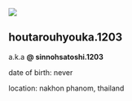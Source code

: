 [![](https://gifdb.com/images/high/sad-anime-hyouka-houtarou-oreki-rhgamvxt06uc2reg.gif)](https://gifdb.com/images/high/sad-anime-hyouka-houtarou-oreki-rhgamvxt06uc2reg.gif)
## houtarouhyouka.1203 
a.k.a  **@ sinnohsatoshi.1203**

date of birth: never

location: nakhon phanom, thailand



